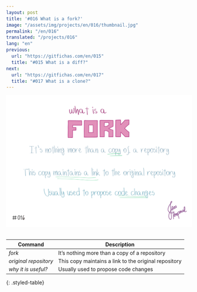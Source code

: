 ```yaml
---
layout: post
title: '#016 What is a fork?'
image: "/assets/img/projects/en/016/thumbnail.jpg"
permalink: "/en/016"
translated: "/projects/016"
lang: "en"
previous:
  url: "https://gitfichas.com/en/015"
  title: "#015 What is a diff?"
next:
  url: "https://gitfichas.com/en/017"
  title: "#017 What is a clone?"
---
```


<img alt="A fork is a copy of the project that keeps a link to its original project. It’s usually used to propose code changes" src="/assets/img/projects/en/016/full.jpg"><br><br>

| Command | Description |
|---------|-------------|
| _fork_ | It’s nothing more than a copy of a repository |
| _original repository_ | This copy maintains a link to the original repository |
| _why it is useful?_ | Usually used to propose code changes |
{: .styled-table}


<!--
<br>
You might also be interested in reading this article:

 <a href="https://jtemporal.com/5-dicas-para-fazer-o-seu-pull-request-brilhar/">
   <strong>5 Dicas Para Fazer o Seu Pull Request Brilhar ✨</strong>
 </a>
-->